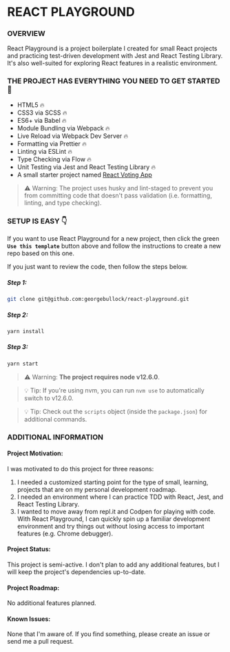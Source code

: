 # REACT PLAYGROUND

### OVERVIEW

React Playground is a project boilerplate I created for small React projects and
practicing test-driven development with Jest and React Testing Library. It's also well-suited for
exploring React features in a realistic environment.

### THE PROJECT HAS EVERYTHING YOU NEED TO GET STARTED 🚀

- HTML5 🔥
- CSS3 via SCSS 🔥
- ES6+ via Babel 🔥
- Module Bundling via Webpack 🔥
- Live Reload via Webpack Dev Server 🔥
- Formatting via Prettier 🔥
- Linting via ESLint 🔥
- Type Checking via Flow 🔥
- Unit Testing via Jest and React Testing Library 🔥
- A small starter project named [React Voting App](https://github.com/georgebullock/react-playground) 

> ⚠️ Warning: The project uses husky and lint-staged to prevent you from
> committing code that doesn't pass validation (i.e. formatting, linting, and
> type checking).

### SETUP IS EASY 👇

If you want to use React Playground for a new project, then click the green **``Use
this template``** button above and follow the instructions to create a new repo
based on this one.

If you just want to review the code, then follow the steps below.

##### Step 1:

```bash
git clone git@github.com:georgebullock/react-playground.git
```

##### Step 2:

```bash
yarn install
```

##### Step 3:

```bash
yarn start
```

> ⚠️ Warning: **The project requires node v12.6.0**.

> 💡 Tip: If you're using nvm, you can
> run `nvm use` to automatically switch to v12.6.0.

> 💡 Tip: Check out the `scripts` object (inside the `package.json`) for
> additional commands.

### ADDITIONAL INFORMATION

#### Project Motivation:

I was motivated to do this project for three reasons:

1. I needed a customized starting point for the type of small, learning,
   projects that are on my personal development roadmap.
2. I needed an environment where I can practice TDD with React, Jest, and React Testing Library.
3. I wanted to move away from repl.it and Codpen for playing with code. With
   React Playground, I can quickly spin up a familiar development
   environment and try things out without losing access to important features
   (e.g. Chrome debugger).

#### Project Status:

This project is semi-active. I don't plan to add any additional features, but I
will keep the project's dependencies up-to-date.

#### Project Roadmap:

No additional features planned.

#### Known Issues:

None that I'm aware of. If you find something, please create an issue or send me
a pull request.
